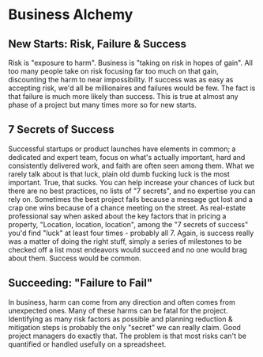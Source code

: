 # Business Alchemy
## New Starts: Risk, Failure & Success
Risk is "exposure to harm". 
Business is "taking on risk in hopes of gain". 
All too many people take on risk focusing far too much on that gain, discounting the harm to near impossibility. 
If success was as easy as accepting risk, we'd all be millionaires and failures would be few. 
The fact is that failure is much more likely than success.
This is true at almost any phase of a project but many times more so for new starts.

## 7 Secrets of Success
Successful startups or product launches have elements in common; a dedicated and expert team, focus on what's actually important, hard and consistently delivered work, and faith are often seen among them. 
What we rarely talk about is that luck, plain old dumb fucking luck is the most important.
True, that sucks. 
You can help increase your chances of luck but there are no best practices, no lists of "7 secrets", and no expertise you can rely on.
Sometimes the best project fails because a message got lost and a crap one wins because of a chance meeting on the street.
As real-estate professional say when asked about the key factors that in pricing a property, "Location, location, location", among the "7 secrets of success" you'd find "luck" at least four times - probably all 7.
Again, is success really was a matter of doing the right stuff, simply a series of milestones to be checked off a list most endeavors would succeed and no one would brag about them. 
Success would be common.

## Succeeding: "Failure to Fail"
In business, harm can come from any direction and often comes from unexpected ones. 
Many of these harms can be fatal for the project. Identifying as many risk factors as possible and planning reduction & mitigation steps is probably the only "secret" we can really claim. 
Good project managers do exactly that. The problem is that most risks can't be quantified or handled usefully on a spreadsheet.



<!--stackedit_data:
eyJoaXN0b3J5IjpbLTEwODM2NjkxNjhdfQ==
-->